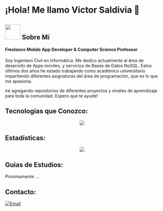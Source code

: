 # ¡Hola! Me llamo Victor Saldivia 👋 

## <picture><img src = "https://github.com/7oSkaaa/7oSkaaa/blob/main/Images/about_me.gif?raw=true" width = 50px></picture> Sobre Mí

#### Freelance Mobile App Developer & Computer Science Professor

Soy Ingeniero Civil en Informática. Me dedico actualmente al área de desarrollo de Apps móviles, y servicios de Bases de Datos NoSQL. Estos últimos dos años he estado trabajando como académico universitario impartiendo diferentes asignaturas del área de programación, que es lo que me apasiona. 

Iré agregando repositorios de diferentes proyectos y niveles de aprendizaje para toda la comunidad. Espero que te ayude!

<!--icons stack de tecnologías-->
## Tecnologías que Conozco:
<p align="center">
  <a href="https://skillicons.dev">
    <img src="https://skillicons.dev/icons?i=git,github,css,discord,npm,postgres,figma,firebase,html,java,c,cpp,dart,js,py,ruby,linux,ubuntu,kali,md,latex,materialui,mongodb,mysql,react,bootstrap,flutter,laravel,vscode,kubernetes&perline=10" />
  </a>
</p>

## Estadísticas:
<picture>
  <p align="center">
    <img src="https://github-readme-stats.vercel.app/api/wakatime?username=Vikktor93" />
  </p>
</picture>

## Guias de Estudios:
Proximamente ...
<br>

## Contacto:
[![Email](https://img.shields.io/badge/victor.saldivia@ulagos.cl-email_profesional_-blue?style=for-the-badge&logo=gmail&logoColor=white&labelColor=182aad)](mailto:victor.saldivia@ulagos.cl)

<!--
**Vikktor93/Vikktor93** is a ✨ _special_ ✨ repository because its `README.md` (this file) appears on your GitHub profile.

Here are some ideas to get you started:

- 🔭 I’m currently working on ...
- 🌱 I’m currently learning ...
- 👯 I’m looking to collaborate on ...
- 🤔 I’m looking for help with ...
- 💬 Ask me about ...
- 📫 How to reach me: ...
- 😄 Pronouns: ...
- ⚡ Fun fact: ...
-->

